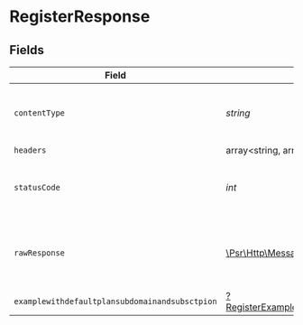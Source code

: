 # RegisterResponse


## Fields

| Field                                                                                                                                    | Type                                                                                                                                     | Required                                                                                                                                 | Description                                                                                                                              |
| ---------------------------------------------------------------------------------------------------------------------------------------- | ---------------------------------------------------------------------------------------------------------------------------------------- | ---------------------------------------------------------------------------------------------------------------------------------------- | ---------------------------------------------------------------------------------------------------------------------------------------- |
| `contentType`                                                                                                                            | *string*                                                                                                                                 | :heavy_check_mark:                                                                                                                       | HTTP response content type for this operation                                                                                            |
| `headers`                                                                                                                                | array<string, array<*string*>>                                                                                                           | :heavy_minus_sign:                                                                                                                       | N/A                                                                                                                                      |
| `statusCode`                                                                                                                             | *int*                                                                                                                                    | :heavy_check_mark:                                                                                                                       | HTTP response status code for this operation                                                                                             |
| `rawResponse`                                                                                                                            | [\Psr\Http\Message\ResponseInterface](https://www.php-fig.org/psr/psr-7/#33-psrhttpmessageresponseinterface)                             | :heavy_minus_sign:                                                                                                                       | Raw HTTP response; suitable for custom response parsing                                                                                  |
| `examplewithdefaultplansubdomainandsubsctpion`                                                                                           | [?RegisterExamplewithdefaultplansubdomainandsubsctpion](../../models/operations/RegisterExamplewithdefaultplansubdomainandsubsctpion.md) | :heavy_minus_sign:                                                                                                                       | OK                                                                                                                                       |